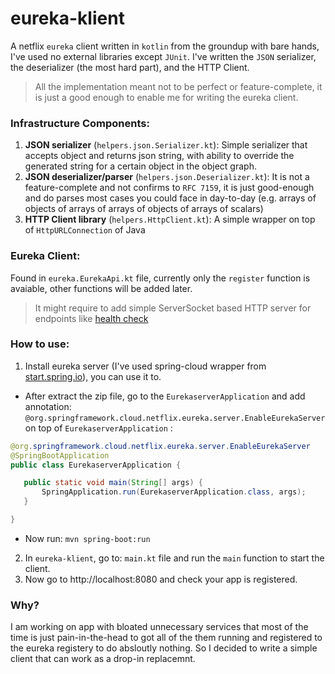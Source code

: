 # eureka-klient

A netflix `eureka` client written in `kotlin` from the groundup with bare hands, I've used no external libraries except `JUnit`.
I've written the `JSON` serializer, the deserializer (the most hard part), and the HTTP Client.

> All the implementation meant not to be perfect or feature-complete, it is just a good enough to enable me for writing the eureka client.

### Infrastructure Components:
1. **JSON serializer** (`helpers.json.Serializer.kt`):
Simple serializer that accepts object and returns json string, with ability to override the generated string for a certain object in the object graph.
2. **JSON deserializer/parser** (`helpers.json.Deserializer.kt`):
It is not a feature-complete and not confirms to `RFC 7159`, it is just good-enough and do parses most cases you could face in day-to-day (e.g. arrays of objects of arrays of arrays of objects of arrays of scalars)
3. **HTTP Client library** (`helpers.HttpClient.kt`):
A simple wrapper on top of `HttpURLConnection` of Java

### Eureka Client:
Found in `eureka.EurekaApi.kt` file, currently only the `register` function is avaiable, other functions will be added later. 
> It might require to add simple ServerSocket based HTTP server for endpoints like [health check](https://github.com/Netflix/eureka/wiki/Understanding-eureka-client-server-communication)

### How to use:
1. Install eureka server (I've used spring-cloud wrapper from [start.spring.io](https://start.spring.io/starter.zip?type=maven-project&language=java&bootVersion=2.1.5.RELEASE&baseDir=eurekaserver&groupId=com.example&artifactId=eurekaserver&name=eurekaserver&description=Demo%20project%20for%20Spring%20Boot&packageName=com.example.eurekaserver&packaging=jar&javaVersion=1.8&style=cloud-eureka-server)), you can use it to.

  * After extract the zip file, go to the `EurekaserverApplication` and add annotation: `@org.springframework.cloud.netflix.eureka.server.EnableEurekaServer`  on top of `EurekaserverApplication` :
  ```java
 @org.springframework.cloud.netflix.eureka.server.EnableEurekaServer
 @SpringBootApplication
 public class EurekaserverApplication {

     public static void main(String[] args) {
         SpringApplication.run(EurekaserverApplication.class, args);
     }

 }
 ```
  * Now run:
  `mvn spring-boot:run`
 
2. In `eureka-klient`, go to: `main.kt` file and run the `main` function to start the client.
3. Now go to http://localhost:8080 and check your app is registered.

### Why?
I am working on app with bloated unnecessary services that most of the time is just pain-in-the-head to got all of the them running and registered to the eureka registery to do absloutly nothing. So I decided to write a simple client that can work as a drop-in replacemnt.
